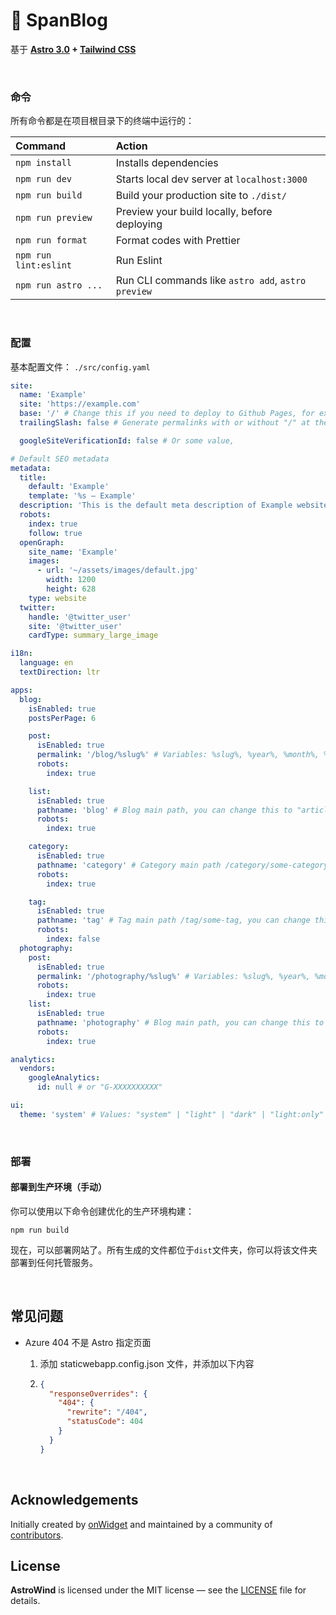 # 🐙 SpanBlog

基于 **[Astro 3.0](https://astro.build/) + [Tailwind CSS](https://tailwindcss.com/)**

<br>

### 命令

所有命令都是在项目根目录下的终端中运行的：

| Command               | Action                                             |
| :-------------------- | :------------------------------------------------- |
| `npm install`         | Installs dependencies                              |
| `npm run dev`         | Starts local dev server at `localhost:3000`        |
| `npm run build`       | Build your production site to `./dist/`            |
| `npm run preview`     | Preview your build locally, before deploying       |
| `npm run format`      | Format codes with Prettier                         |
| `npm run lint:eslint` | Run Eslint                                         |
| `npm run astro ...`   | Run CLI commands like `astro add`, `astro preview` |

<br>

### 配置

基本配置文件： `./src/config.yaml`

```yaml
site:
  name: 'Example'
  site: 'https://example.com'
  base: '/' # Change this if you need to deploy to Github Pages, for example
  trailingSlash: false # Generate permalinks with or without "/" at the end

  googleSiteVerificationId: false # Or some value,

# Default SEO metadata
metadata:
  title:
    default: 'Example'
    template: '%s — Example'
  description: 'This is the default meta description of Example website'
  robots:
    index: true
    follow: true
  openGraph:
    site_name: 'Example'
    images:
      - url: '~/assets/images/default.jpg'
        width: 1200
        height: 628
    type: website
  twitter:
    handle: '@twitter_user'
    site: '@twitter_user'
    cardType: summary_large_image

i18n:
  language: en
  textDirection: ltr

apps:
  blog:
    isEnabled: true
    postsPerPage: 6

    post:
      isEnabled: true
      permalink: '/blog/%slug%' # Variables: %slug%, %year%, %month%, %day%, %hour%, %minute%, %second%, %category%
      robots:
        index: true

    list:
      isEnabled: true
      pathname: 'blog' # Blog main path, you can change this to "articles" (/articles)
      robots:
        index: true

    category:
      isEnabled: true
      pathname: 'category' # Category main path /category/some-category, you can change this to "group" (/group/some-category)
      robots:
        index: true

    tag:
      isEnabled: true
      pathname: 'tag' # Tag main path /tag/some-tag, you can change this to "topics" (/topics/some-category)
      robots:
        index: false
  photography:
    post:
      isEnabled: true
      permalink: '/photography/%slug%' # Variables: %slug%, %year%, %month%, %day%, %hour%, %minute%, %second%, %category%
      robots:
        index: true
    list:
      isEnabled: true
      pathname: 'photography' # Blog main path, you can change this to "articles" (/articles)
      robots:
        index: true

analytics:
  vendors:
    googleAnalytics:
      id: null # or "G-XXXXXXXXXX"

ui:
  theme: 'system' # Values: "system" | "light" | "dark" | "light:only" | "dark:only"
```

<br>

### 部署

#### 部署到生产环境（手动）

你可以使用以下命令创建优化的生产环境构建：

```shell
npm run build
```

现在，可以部署网站了。所有生成的文件都位于`dist`文件夹，你可以将该文件夹部署到任何托管服务。

<br>

## 常见问题

- Azure 404 不是 Astro 指定页面
  1. 添加 staticwebapp.config.json 文件，并添加以下内容
  
  2. ```json
     {
       "responseOverrides": {
         "404": {
           "rewrite": "/404",
           "statusCode": 404
         }
       }
     }
      ```

<br>

## Acknowledgements

Initially created by [onWidget](https://onwidget.com) and maintained by a community of [contributors](https://github.com/onwidget/astrowind/graphs/contributors).

## License

**AstroWind** is licensed under the MIT license — see the [LICENSE](./LICENSE.md) file for details.
